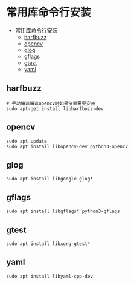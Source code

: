 
# 常用库命令行安装

- [常用库命令行安装](#常用库命令行安装)
  - [harfbuzz](#harfbuzz)
  - [opencv](#opencv)
  - [glog](#glog)
  - [gflags](#gflags)
  - [gtest](#gtest)
  - [yaml](#yaml)

## harfbuzz

```shell
# 手动编译编译opencv时如果依赖需要安装
sudo apt-get install libharfbuzz-dev
```

## opencv

```shell
sudo apt update
sudo apt install libopencv-dev python3-opencv
```

## glog

```shell
sudo apt install libgoogle-glog*
```

## gflags

```shell
sudo apt install libgflags* python3-gflags
```

## gtest

```shell
sudo apt install libxorg-gtest*
```

## yaml

```shell
sudo apt install libyaml-cpp-dev
```
